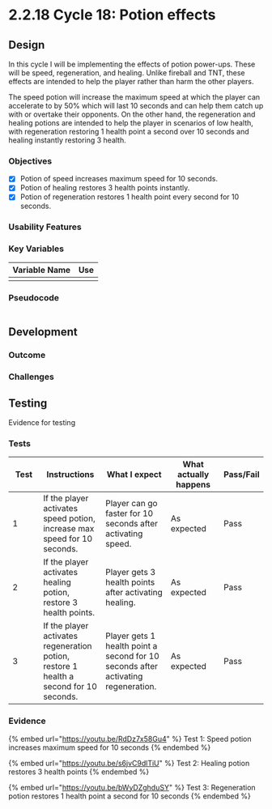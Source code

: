 # 2.2.18 Cycle 18: Potion effects

## Design

In this cycle I will be implementing the effects of potion power-ups. These will be speed, regeneration, and healing. Unlike fireball and TNT, these effects are intended to help the player rather than harm the other players.

The speed potion will increase the maximum speed at which the player can accelerate to by 50% which will last 10 seconds and can help them catch up with or overtake their opponents. On the other hand, the regeneration and healing potions are intended to help the player in scenarios of low health, with regeneration restoring 1 health point a second over 10 seconds and healing instantly restoring 3 health.

### Objectives

* [x] Potion of speed increases maximum speed for 10 seconds.
* [x] Potion of healing restores 3 health points instantly.
* [x] Potion of regeneration restores 1 health point every second for 10 seconds.

### Usability Features

### Key Variables

| Variable Name | Use |
| ------------- | --- |
|               |     |

### Pseudocode

```
```

## Development

### Outcome



### Challenges



## Testing

Evidence for testing

### Tests

<table><thead><tr><th width="95">Test</th><th width="158">Instructions</th><th width="171">What I expect</th><th width="174">What actually happens</th><th>Pass/Fail</th></tr></thead><tbody><tr><td>1</td><td>If the player activates speed potion, increase max speed for 10 seconds.</td><td>Player can go faster for 10 seconds after activating speed.</td><td>As expected</td><td>Pass</td></tr><tr><td>2</td><td>If the player activates healing potion, restore 3 health points.</td><td>Player gets 3 health points after activating healing.</td><td>As expected</td><td>Pass</td></tr><tr><td>3</td><td>If the player activates regeneration potion, restore 1 health a second for 10 seconds.</td><td>Player gets 1 health point a second for 10 seconds after activating regeneration.</td><td>As expected</td><td>Pass</td></tr></tbody></table>

### Evidence

{% embed url="https://youtu.be/RdDz7x58Gu4" %}
Test 1: Speed potion increases maximum speed for 10 seconds
{% endembed %}

{% embed url="https://youtu.be/s6jvC9dlTiU" %}
Test 2: Healing potion restores 3 health points
{% endembed %}

{% embed url="https://youtu.be/bWyDZghduSY" %}
Test 3: Regeneration potion restores 1 health point a second for 10 seconds
{% endembed %}
